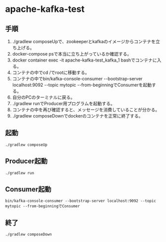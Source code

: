 # apache-kafka-test

## 手順
1. ./gradlew composeUpで、zookeeperとkafkaのイメージからコンテナを立ち上げる。
2. docker-compose psで本当に立ち上がっているか確認する。
3. docker container exec -it apache-kafka-test_kafka_1 bashでコンテナに入る。
4. コンテナの中でcd /でrootに移動する。
5. コンテナの中でbin/kafka-console-consumer --bootstrap-server localhost:9092 --topic mytopic --from-beginningでConsumerを起動する。
6. 自分のPCのターミナルに戻る。
7. ./gradlew runでProducer用プログラムを起動する。
8. コンテナの中を再び確認すると、メッセージを消費していることが分かる。
9. ./gradlew composeDownでdockerのコンテナを正常に終了する。

## 起動
```
./gradlew composeUp
```

## Producer起動
```
./gradlew run
```

## Consumer起動
```
bin/kafka-console-consumer --bootstrap-server localhost:9092 --topic mytopic --from-beginningでConsumer
```

## 終了
```
./gradlew composeDown
```

